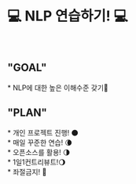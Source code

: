 <h1>💻 NLP 연습하기! 💻</h1> <br>
<h2>"GOAL"</h2> 
* NLP에 대한 높은 이해수준 갖기🌊 <br>

<h2>"PLAN"</h2>
* 개인 프로젝트 진행!  🌑 <br>
* 매일 꾸준한 연습!  🌘 <br>
* 오픈소스를 활용! 🌗 <br>
* 1일1컨트리뷰트!🌖 <br>
* 좌절금지!    🌝 <br> <br>
